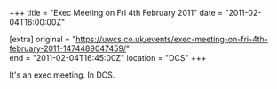 +++
title = "Exec Meeting on Fri 4th February 2011"
date = "2011-02-04T16:00:00Z"

[extra]
original = "https://uwcs.co.uk/events/exec-meeting-on-fri-4th-february-2011-1474489047459/"    
end = "2011-02-04T16:45:00Z"
location = "DCS"
+++

It's an exec meeting. In DCS.

